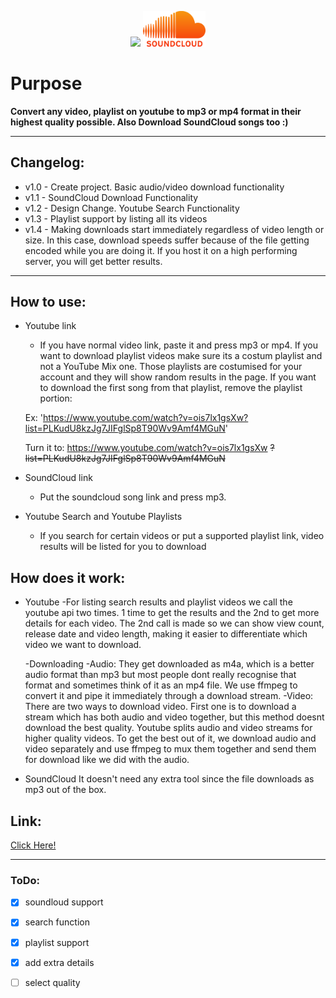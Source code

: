 <p align="middle">
  <img src="https://cdn.mos.cms.futurecdn.net/SytNGv3ZxAVCkvcspmbbvh.jpg" width="100"/>
  <img src="./public/logos/sc.png" width="100" /> 
</p>

# Purpose

**Convert any video, playlist on youtube to mp3 or mp4 format in their highest quality possible. Also Download SoundCloud songs too :)**

---
## Changelog:
- v1.0 - Create project. Basic audio/video download functionality
- v1.1 - SoundCloud Download Functionality
- v1.2 - Design Change. Youtube Search Functionality 
- v1.3 - Playlist support by listing all its videos
- v1.4 - Making downloads start immediately regardless of video length or size. In this case, download speeds suffer because of the file getting encoded while you are doing it. If you host it on a high performing server, you will get better results.
---

## How to use:
- Youtube link
    - If you have normal video link, paste it and press mp3 or mp4. If you want to download playlist videos make sure its a costum playlist and not a YouTube Mix one. Those playlists are costumised for your account and they will show random results in the page. 
    If you want to download the first song from that playlist, remove the playlist portion:
    
    Ex:      'https://www.youtube.com/watch?v=ois7lx1gsXw?list=PLKudU8kzJg7JIFglSp8T90Wv9Amf4MGuN'
    
    Turn it to: https://www.youtube.com/watch?v=ois7lx1gsXw ~~?list=PLKudU8kzJg7JIFglSp8T90Wv9Amf4MGuN~~
- SoundCloud link
    - Put the soundcloud song link and press mp3.
- Youtube Search and Youtube Playlists
    - If you search for certain videos or put a supported playlist link, video results will be listed for you to download

## How does it work:
- Youtube
    -For listing search results and playlist videos we call the youtube api two times. 1 time to get the results and the 2nd to get more details for each video. The 2nd call is made so we can show view count, release date and video length, making it easier to differentiate which video we want to download.
  
    -Downloading
        -Audio: They get downloaded as m4a, which is a better audio format than mp3 but most people dont really recognise that format and sometimes think of it as an mp4 file. We use ffmpeg to convert it and pipe it immediately through a download stream.
        -Video: There are two ways to download video. First one is to download a stream which has both audio and video together, but this method doesnt download the best quality. Youtube splits audio and video streams for higher quality videos. To get the best out of it, we download audio and video separately and use ffmpeg to mux them together and send them for download like we did with the audio.
  
- SoundCloud
  It doesn't need any extra tool since the file downloads as mp3 out of the box.

## Link:
[Click Here!](http://denisytdl.herokuapp.com/)

---
### ToDo:
- [x] soundloud support
- [x] search function
- [x] playlist support
- [x] add extra details
- [ ] select quality

